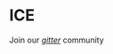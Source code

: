 # ICE

Join our _[gitter](https://gitter.im/ICE-minor/Lobby?utm_source=share-link&utm_medium=link&utm_campaign=share-link)_ community
